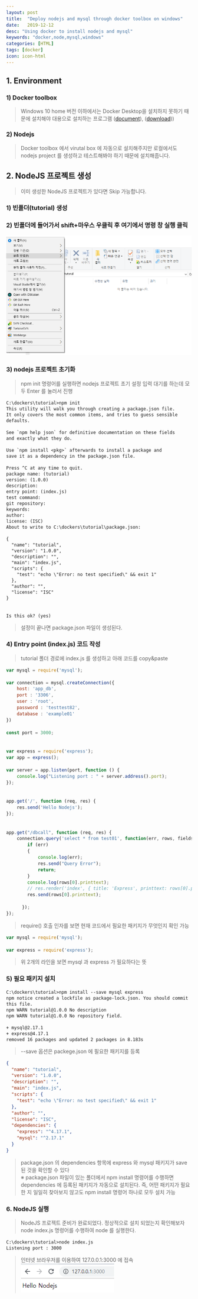 ```yaml
---
layout: post
title:  "Deploy nodejs and mysql through docker toolbox on windows"
date:   2019-12-12
desc: "Using docker to install nodejs and mysql"
keywords: "docker,node,mysql,windows"
categories: [HTML]
tags: [docker]
icon: icon-html
---
```



## 1. Environment
### 1) Docker toolbox 
> Windows 10 home 버전 이하에서는 Docker Desktop을 설치하지 못하기 때문에 설치해야 대용으로 설치하는 프로그램
> ([document](https://docs.docker.com/toolbox/toolbox_install_windows/)), ([download](https://github.com/docker/toolbox/releases)))
### 2) Nodejs
> Docker toolbox 에서 virutal box 에 자동으로 설치해주지만 로컬에서도 nodejs project 를 생성하고 테스트해봐야 하기 때문에 설치해줍니다.

## 2. NodeJS 프로젝트 생성
> 이미 생성한 NodeJS 프로젝트가 있다면 Skip 가능합니다. 
### 1) 빈폴더(tutorial) 생성
### 2) 빈폴더에 들어가서 shift+마우스 우클릭 후 여기에서 명령 창 실행 클릭
![open cmd](/assets/img/blog/2019-12-12-docker-nodejs-mysql/2019-12-12-17-46-48.png)
### 3) nodejs 프로젝트 초기화
> npm init 명령어를 실행하면 nodejs 프로젝트 초기 설정 입력 대기를 하는데 모두 Enter 를 눌러서 진행
```console
C:\dockers\tutorial>npm init
This utility will walk you through creating a package.json file.
It only covers the most common items, and tries to guess sensible defaults.

See `npm help json` for definitive documentation on these fields
and exactly what they do.

Use `npm install <pkg>` afterwards to install a package and
save it as a dependency in the package.json file.

Press ^C at any time to quit.
package name: (tutorial)
version: (1.0.0)
description:
entry point: (index.js)
test command:
git repository:
keywords:
author:
license: (ISC)
About to write to C:\dockers\tutorial\package.json:

{
  "name": "tutorial",
  "version": "1.0.0",
  "description": "",
  "main": "index.js",
  "scripts": {
    "test": "echo \"Error: no test specified\" && exit 1"
  },
  "author": "",
  "license": "ISC"
}


Is this ok? (yes)
```
> 설정이 끝나면 package.json 파일이 생성된다.
### 4) Entry point (index.js) 코드 작성
> tutorial 폴더 경로에 index.js 를 생성하고 아래 코드를 copy&paste
```javascript
var mysql = require('mysql');

var connection = mysql.createConnection({
    host: 'app_db',
    port : '3306',
    user : 'root',
    password : 'testtest82',
    database : 'example01'
})

const port = 3000;


var express = require('express');
var app = express();

var server = app.listen(port, function () {
    console.log("Listening port : " + server.address().port);
});


app.get('/', function (req, res) {
    res.send('Hello Nodejs');
});


app.get("/dbcall", function (req, res) {
    connection.query('select * from test01', function(err, rows, fields){
        if (err) 
        {
            console.log(err);
            res.send("Query Error");
            return;
        }
        console.log(rows[0].printtext);
        // res.render('index', { title: 'Express', printtext: rows[0].printtext });
        res.send(rows[0].printtext);
        
      });
});
```
> require() 호출 인자를 보면 현재 코드에서 필요한 패키지가 무엇인지 확인 가능<br>
```javascript
var mysql = require('mysql');

var express = require('express');
```
> 위 2개의 라인을 보면 mysql 과 express 가 필요하다는 뜻

### 5) 필요 패키지 설치
```console
C:\dockers\tutorial>npm install --save mysql express
npm notice created a lockfile as package-lock.json. You should commit this file.
npm WARN tutorial@1.0.0 No description
npm WARN tutorial@1.0.0 No repository field.

+ mysql@2.17.1
+ express@4.17.1
removed 16 packages and updated 2 packages in 8.183s
```
> --save 옵션은 packege.json 에 필요한 패키지를 등록
```json
{
  "name": "tutorial",
  "version": "1.0.0",
  "description": "",
  "main": "index.js",
  "scripts": {
    "test": "echo \"Error: no test specified\" && exit 1"
  },
  "author": "",
  "license": "ISC",
  "dependencies": {
    "express": "^4.17.1",
    "mysql": "^2.17.1"
  }
}
```
> package.json 의 dependencies 항목에 express 와 mysql 패키지가 save 된 것을 확인할 수 있다<br>
> ※ package.json 파일이 있는 폴더에서 npm install 명령어를 수행하면 dependencies 에 등록된 패키지가 자동으로 설치된다. 즉, 어떤 패키지가 필요한 지 일일히 찾아보지 않고도 npm install 명령어 하나로 모두 설치 가능

### 6. NodeJS 실행
> NodeJS 프로젝트 준비가 완료되었다. 정상적으로 설치 되었는지 확인해보자
> node index.js 명령어를 수행하여 node 를 실행한다.
```console
C:\dockers\tutorial>node index.js
Listening port : 3000
```
> 인터넷 브라우저를 이용하여 127.0.0.1:3000 에 접속
![request to node](/assets/img/blog/2019-12-12-docker-nodejs-mysql/2019-12-12-18-10-33.png)